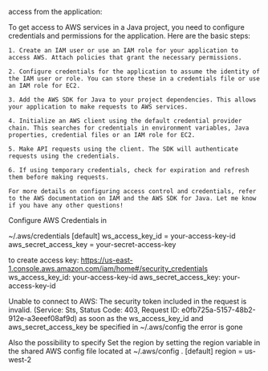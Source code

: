 access from the application:

To get access to AWS services in a Java project, you need to configure credentials and permissions for the application. Here are the basic steps:

    1. Create an IAM user or use an IAM role for your application to access AWS. Attach policies that grant the necessary permissions.

    2. Configure credentials for the application to assume the identity of the IAM user or role. You can store these in a credentials file or use an IAM role for EC2.

    3. Add the AWS SDK for Java to your project dependencies. This allows your application to make requests to AWS services.

    4. Initialize an AWS client using the default credential provider chain. This searches for credentials in environment variables, Java properties, credential files or an IAM role for EC2.

    5. Make API requests using the client. The SDK will authenticate requests using the credentials.

    6. If using temporary credentials, check for expiration and refresh them before making requests.

    For more details on configuring access control and credentials, refer to the AWS documentation on IAM and the AWS SDK for Java. Let me know if you have any other questions!

Configure AWS Credentials in 

~/.aws/credentials
[default]
ws_access_key_id = your-access-key-id
aws_secret_access_key = your-secret-access-key  

to create access key:
https://us-east-1.console.aws.amazon.com/iam/home#/security_credentials
ws_access_key_id: your-access-key-id
aws_secret_access_key: your-access-key-id

Unable to connect to AWS:
The security token included in the request is invalid. (Service: Sts, Status Code: 403, Request ID: e0fb725a-5157-48b2-912e-a3eeef08af9d)
as soon as the ws_access_key_id and aws_secret_access_key be specified in ~/.aws/config the error is gone

Also the possibility to specify 
Set the region by setting the region variable in the shared AWS config file located at
~/.aws/config
.
[default]
region = us-west-2
